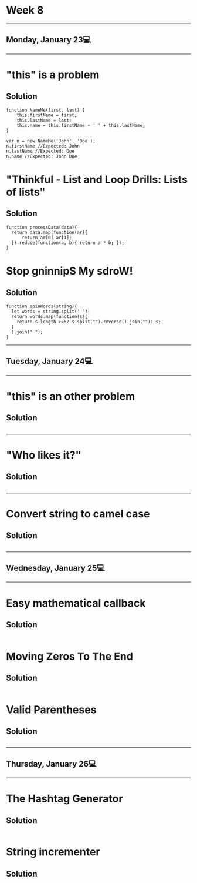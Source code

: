 # Week 8
---
## Monday, January 23💻
---
# "this" is a problem
## Solution
```
function NameMe(first, last) {
    this.firstName = first;
    this.lastName = last;
    this.name = this.firstName + ' ' + this.lastName;
}

var n = new NameMe('John', 'Doe');
n.firstName //Expected: John
n.lastName //Expected: Doe
n.name //Expected: John Doe
```
# "Thinkful - List and Loop Drills: Lists of lists"
## Solution
```
function processData(data){
  return data.map(function(ar){
      return ar[0]-ar[1];
  }).reduce(function(a, b){ return a * b; });
}
```
# Stop gninnipS My sdroW!
## Solution
```
function spinWords(string){
  let words = string.split(' ');
  return words.map(function(s){
    return s.length >=5? s.split("").reverse().join(""): s;
  }
  ).join(" ");
}
```
---
## Tuesday, January 24💻
---
# "this" is an other problem
## Solution
```

```
---
# "Who likes it?"
## Solution
```

```
---
# Convert string to camel case
## Solution
```

```
---
## Wednesday, January 25💻
---
# Easy mathematical callback
## Solution
```

```
# Moving Zeros To The End
## Solution
```

```
# Valid Parentheses
## Solution
```

```
---
## Thursday, January 26💻
---
# The Hashtag Generator
## Solution
```

```
# String incrementer
## Solution
```

```
